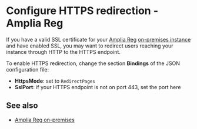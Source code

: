 ﻿# Configure HTTPS redirection - Amplia Reg

If you have a valid SSL certificate for your [Amplia Reg](../index.md) [on-premises instance](index.md)
and have enabled SSL, you may want to redirect users reaching your instance through HTTP to the HTTPS endpoint.

To enable HTTPS redirection, change the section **Bindings** of the JSON configuration file:

* **HttpsMode**: set to `RedirectPages`
* **SslPort**: if your HTTPS endpoint is not on port 443, set the port here

## See also

* [Amplia Reg on-premises](index.md)
